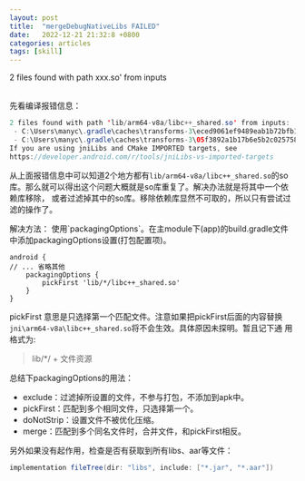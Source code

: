 ```yaml
---
layout: post
title:  "mergeDebugNativeLibs FAILED"
date:   2022-12-21 21:32:8 +0800
categories: articles 
tags: [skill]
---
```

2 files found with path xxx.so' from inputs

<br>
先看编译报错信息：

```java
2 files found with path 'lib/arm64-v8a/libc++_shared.so' from inputs:
 - C:\Users\manyc\.gradle\caches\transforms-3\eced9061ef9489eab1b72bfb1c1b4bce\transformed\jetified-mmkv-1.2.7\jni\arm64-v8a\libc++_shared.so
 - C:\Users\manyc\.gradle\caches\transforms-3\05f3892a1b17b6e5b2c0257584c3d346\transformed\jetified-???????-1.8.0\jni\arm64-v8a\libc++_shared.so
If you are using jniLibs and CMake IMPORTED targets, see
https://developer.android.com/r/tools/jniLibs-vs-imported-targets
```
从上面报错信息中可以知道2个地方都有`lib/arm64-v8a/libc++_shared.so`的so库。那么就可以得出这个问题大概就是so库重复了。解决办法就是将其中一个依赖库移除，
或者过滤掉其中的so库。移除依赖库显然不可取的，所以只有尝试过滤的操作了。
<p>
解决方法：     
使用`packagingOptions`。在主module下(app)的build.gradle文件中添加packagingOptions设置(打包配置项)。  

```text
android {
// ... 省略其他
    packagingOptions {
        pickFirst 'lib/*/libc++_shared.so'
    }
}
```

pickFirst 意思是只选择第一个匹配文件。注意如果把pickFirst后面的内容替换`jni\arm64-v8a\libc++_shared.so`将不会生效。具体原因未探明。暂且记下通
用格式为:   

> lib/*/ + 文件资源


<p>
总结下packagingOptions的用法：


* exclude：过滤掉所设置的文件，不参与打包，不添加到apk中。
* pickFirst：匹配到多个相同文件，只选择第一个。
* doNotStrip：设置文件不被优化压缩。
* merge：匹配到多个同名文件时，合并文件，和pickFirst相反。


另外如果没有起作用，检查是否有获取到所有libs、aar等文件：
```groovy
implementation fileTree(dir: "libs", include: ["*.jar", "*.aar"])
```





